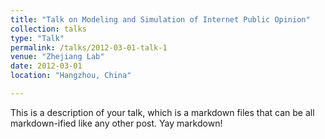 ```yaml
---
title: "Talk on Modeling and Simulation of Internet Public Opinion"
collection: talks
type: "Talk"
permalink: /talks/2012-03-01-talk-1
venue: "Zhejiang Lab"
date: 2012-03-01
location: "Hangzhou, China"

---
```


This is a description of your talk, which is a markdown files that can be all markdown-ified like any other post. Yay markdown!
